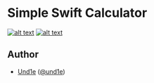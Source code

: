 # Simple Swift Calculator
[![alt text](https://img.shields.io/badge/platform-iOS-blue.svg?style=flat "Platform iOS")](https://github.com/und1e) [![alt text](https://img.shields.io/badge/swift4-compatible-4BC51D.svg?style=flat "Swift 4 compatible")](httpshttps://developer.apple.com/swift)


## Author
- [Und1e](https://github.com/und1e) ([@und1e](https://twitter.com/und1e))